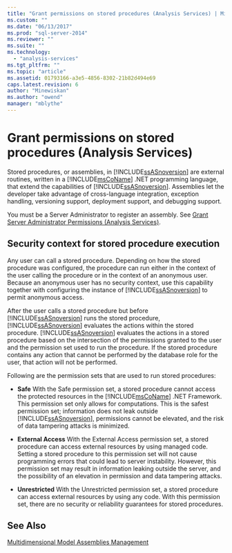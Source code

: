 ```yaml
---
title: "Grant permissions on stored procedures (Analysis Services) | Microsoft Docs"
ms.custom: ""
ms.date: "06/13/2017"
ms.prod: "sql-server-2014"
ms.reviewer: ""
ms.suite: ""
ms.technology: 
  - "analysis-services"
ms.tgt_pltfrm: ""
ms.topic: "article"
ms.assetid: 01793166-a3e5-4856-8302-21b82d494e69
caps.latest.revision: 6
author: "Minewiskan"
ms.author: "owend"
manager: "mblythe"
---
```

# Grant permissions on stored procedures (Analysis Services)
  Stored procedures, or assemblies, in [!INCLUDE[ssASnoversion](../../includes/ssasnoversion-md.md)] are external routines, written in a [!INCLUDE[msCoName](../../includes/msconame-md.md)] .NET programming language, that extend the capabilities of [!INCLUDE[ssASnoversion](../../includes/ssasnoversion-md.md)]. Assemblies let the developer take advantage of cross-language integration, exception handling, versioning support, deployment support, and debugging support.  
  
 You must be a Server Administrator to register an assembly. See [Grant Server Administrator Permissions &#40;Analysis Services&#41;](../../2014/analysis-services/grant-server-administrator-permissions-analysis-services.md).  
  
## Security context for stored procedure execution  
 Any user can call a stored procedure. Depending on how the stored procedure was configured, the procedure can run either in the context of the user calling the procedure or in the context of an anonymous user. Because an anonymous user has no security context, use this capability together with configuring the instance of [!INCLUDE[ssASnoversion](../../includes/ssasnoversion-md.md)] to permit anonymous access.  
  
 After the user calls a stored procedure but before [!INCLUDE[ssASnoversion](../../includes/ssasnoversion-md.md)] runs the stored procedure, [!INCLUDE[ssASnoversion](../../includes/ssasnoversion-md.md)] evaluates the actions within the stored procedure. [!INCLUDE[ssASnoversion](../../includes/ssasnoversion-md.md)] evaluates the actions in a stored procedure based on the intersection of the permissions granted to the user and the permission set used to run the procedure. If the stored procedure contains any action that cannot be performed by the database role for the user, that action will not be performed.  
  
 Following are the permission sets that are used to run stored procedures:  
  
-   **Safe** With the Safe permission set, a stored procedure cannot access the protected resources in the [!INCLUDE[msCoName](../../includes/msconame-md.md)] .NET Framework. This permission set only allows for computations. This is the safest permission set; information does not leak outside [!INCLUDE[ssASnoversion](../../includes/ssasnoversion-md.md)], permissions cannot be elevated, and the risk of data tampering attacks is minimized.  
  
-   **External Access** With the External Access permission set, a stored procedure can access external resources by using managed code. Setting a stored procedure to this permission set will not cause programming errors that could lead to server instability. However, this permission set may result in information leaking outside the server, and the possibility of an elevation in permission and data tampering attacks.  
  
-   **Unrestricted** With the Unrestricted permission set, a stored procedure can access external resources by using any code. With this permission set, there are no security or reliability guarantees for stored procedures.  
  
## See Also  
 [Multidimensional Model Assemblies Management](../../2014/analysis-services/multidimensional-model-assemblies-management.md)  
  
  